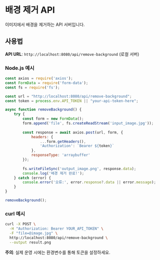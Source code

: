 # 배경 제거 API

이미지에서 배경을 제거하는 API 서버입니다.

## 사용법

**API URL**: `http://localhost:8080/api/remove-background` (로컬 서버)

### Node.js 예시
```javascript
const axios = require('axios');
const FormData = require('form-data');
const fs = require('fs');

const url = "http://localhost:8080/api/remove-background";
const token = process.env.API_TOKEN || "your-api-token-here";

async function removeBackground() {
    try {
        const form = new FormData();
        form.append('file', fs.createReadStream('input_image.jpg'));
        
        const response = await axios.post(url, form, {
            headers: {
                ...form.getHeaders(),
                'Authorization': `Bearer ${token}`
            },
            responseType: 'arraybuffer'
        });
        
        fs.writeFileSync('output_image.png', response.data);
        console.log('배경 제거 완료!');
    } catch (error) {
        console.error('오류:', error.response?.data || error.message);
    }
}

removeBackground();
```

### curl 예시
```bash
curl -X POST \
  -H "Authorization: Bearer YOUR_API_TOKEN" \
  -F "file=@image.jpg" \
  http://localhost:8080/api/remove-background \
  --output result.png
```

**주의**: 실제 운영 시에는 환경변수를 통해 토큰을 설정하세요.